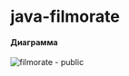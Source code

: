 # java-filmorate

#### Диаграмма
![filmorate - public](https://github.com/ds111166/java-filmorate/assets/128465125/711e60db-cbec-40f4-b9cd-6dc09b3a25f0)
